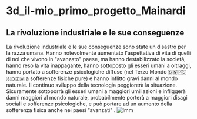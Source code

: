 # 3d_il-mio_primo_progetto_Mainardi
## La rivoluzione industriale e le sue conseguenze 
La rivoluzione industriale e le sue conseguenze sono state un disastro per la razza umana. Hanno notevolmente aumentato l'aspettativa di vita di quelli di noi che vivono in "avanzato" paese, ma hanno destabilizzato la società, hanno reso la vita inappagante, hanno sottoposto gli esseri umani a oltraggi, hanno portato a sofferenze psicologiche diffuse (nel Terzo Mondo 🇸🇳🇵🇸🇸🇴🇿🇼 a sofferenze fisiche pure) e hanno inflitto gravi danni al mondo naturale. Il continuo sviluppo della tecnologia peggiorerà la situazione. Sicuramente sottoporrà gli esseri umani a maggiori umiliazioni e infliggerà danni maggiori al mondo naturale, probabilmente porterà a maggiori disagi sociali e sofferenze psicologiche, e può portare ad un aumento della sofferenza fisica anche nei paesi “avanzati" .
![Imm](https://www.google.com/imgres?imgurl=https%3A%2F%2Fi.ytimg.com%2Fvi%2FBk6CbpGYhWI%2Fhqdefault.jpg&imgrefurl=https%3A%2F%2Fknowyourmeme.com%2Fmemes%2Findustr)
